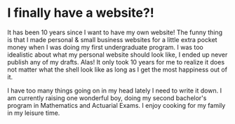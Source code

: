 # I finally have a website?!

It has been 10 years since I want to have my own website! The funny thing is that I made personal & small business websites for a little extra pocket money when I was doing my first undergraduate program. I was too idealistic about what my personal website should look like, I ended up never publish any of my drafts. Alas! It only took 10 years for me to realize it does not matter what the shell look like as long as I get the most happiness out of it. 

I have too many things going on in my head lately I need to write it down. I am currently raising one wonderful boy, doing my second bachelor's program in Mathematics and Actuarial Exams. I enjoy cooking for my family in my leisure time.
